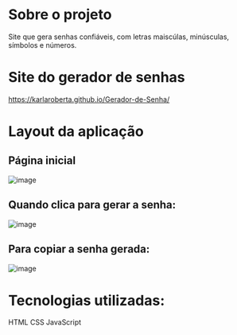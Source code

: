 # Sobre o projeto
Site que gera senhas confiáveis, com letras maiscúlas, minúsculas, símbolos e números.
# Site do gerador de senhas
https://karlaroberta.github.io/Gerador-de-Senha/
# Layout da aplicação
## Página inicial
![image](https://github.com/KarlaRoberta/Gerador-de-Senha/assets/96659292/1e448d86-5b9f-4635-b51b-977a29325424)

## Quando clica para gerar a senha:
![image](https://github.com/KarlaRoberta/Gerador-de-Senha/assets/96659292/28205f11-72e4-4539-8421-d96c7b675117)

## Para copiar a senha gerada:
![image](https://github.com/KarlaRoberta/Gerador-de-Senha/assets/96659292/4335a1bd-5bbb-45b0-aae6-964fa49c081b)

# Tecnologias utilizadas:
HTML
CSS
JavaScript
